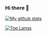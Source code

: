 ### Hi there 👋

[![My github stats](https://github-readme-stats.vercel.app/api?username=YashovardhanSingh)](https://github.com/anuraghazra/github-readme-stats)

[![Top Langs](https://github-readme-stats.vercel.app/api/top-langs/?username=YashovardhanSingh)](https://github.com/anuraghazra/github-readme-stats)

<!--
**YashovardhanSingh/YashovardhanSingh** is a ✨ _special_ ✨ repository because its `README.md` (this file) appears on your GitHub profile.

Here are some ideas to get you started:

- 🔭 I’m currently working on ...
- 🌱 I’m currently learning ...
- 👯 I’m looking to collaborate on ...
- 🤔 I’m looking for help with ...
- 💬 Ask me about ...
- 📫 How to reach me: ...
- 😄 Pronouns: ...
- ⚡ Fun fact: ...
-->
